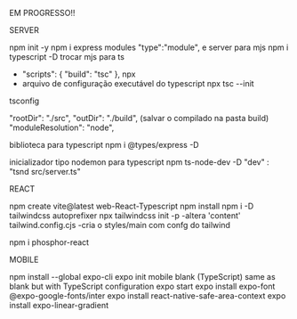 EM PROGRESSO!!

SERVER

npm init -y
npm i express
modules "type":"module", e server para mjs
npm i typescript -D
trocar mjs para ts

-   "scripts": {
    "build": "tsc"
    },
    npx
-   arquivo de configuração executável do typescript
    npx tsc --init

tsconfig

"rootDir": "./src",
"outDir": "./build", (salvar o compilado na pasta build)
"moduleResolution": "node",

biblioteca para typescript
npm i @types/express -D

inicializador tipo nodemon para typescript
npm ts-node-dev -D
"dev" : "tsnd src/server.ts"

REACT

npm create vite@latest
web-React-Typescript
npm install
npm i -D tailwindcss autoprefixer
npx tailwindcss init -p
-altera 'content' tailwind.config.cjs
-cria o styles/main com confg do tailwind

npm i phosphor-react

MOBILE

npm install --global expo-cli
expo init mobile
blank (TypeScript) same as blank but with TypeScript configuration
expo start
expo install expo-font @expo-google-fonts/inter
expo install react-native-safe-area-context
expo install expo-linear-gradient
